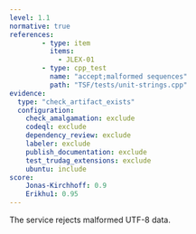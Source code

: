 ```yaml
---
level: 1.1
normative: true
references:
        - type: item
          items:
            - JLEX-01
        - type: cpp_test
          name: "accept;malformed sequences"
          path: "TSF/tests/unit-strings.cpp"
evidence:
  type: "check_artifact_exists"
  configuration:
    check_amalgamation: exclude
    codeql: exclude
    dependency_review: exclude
    labeler: exclude
    publish_documentation: exclude
    test_trudag_extensions: exclude
    ubuntu: include
score:
    Jonas-Kirchhoff: 0.9
    Erikhu1: 0.95
---
```


The service rejects malformed UTF-8 data.